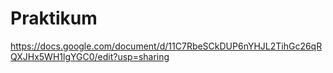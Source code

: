 # Praktikum

https://docs.google.com/document/d/11C7RbeSCkDUP6nYHJL2TihGc26qRQXJHx5WH1lgYGC0/edit?usp=sharing
